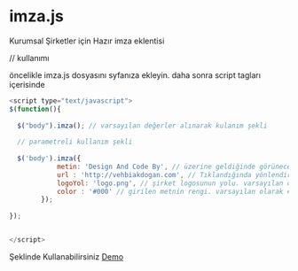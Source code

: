 imza.js
=======

Kurumsal Şirketler için Hazır imza eklentisi 


// kullanımı 

öncelikle imza.js dosyasını syfanıza ekleyin. 
daha sonra script tagları içerisinde 
```javascript
<script type="text/javascript">
$(function(){
  
  $("body").imza(); // varsayılan değerler alınarak kulanım şekli 
  
  // parametreli kullanım şekli 
  
  $('body').imza({
			metin: 'Design And Code By', // üzerine geldiğinde görünecek metin. varsayılan olarak design And Code By
			url : 'http://vehbiakdogan.com', // Tıklandığında yönlendirilecek adres. varsayılan olarak boş
			logoYol: 'logo.png', // şirket logosunun yolu. varsayılan olarak style/images/logo.png 
			color : '#000' // girilen metnin rengi. varsayılan olarak #000
		});
  
});


</script>
```
Şeklinde Kullanabilirsiniz 
<a href="http://vehbiakdogan.com/demolar/imza/imza-ekle.html" target="_blank">Demo </a>

